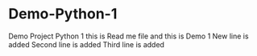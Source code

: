 # Demo-Python-1
Demo Project Python 1
this is Read me file and this is Demo 1
New line is added
Second line is added
Third line is added